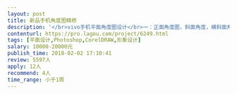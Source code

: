 ```yaml
---                
layout: post       
title: 新品手机角度图精修           
description: '</br>vivo手机平面角度图设计</br>一：正面角度图，斜面角度，横斜面角度图，倒立角度图等7张平面角度图需求</br>二：时间上希望是在2月6日能够拿到成品。同时我们提供拍摄图展示，便于精修</br>'     
contenturl: https://pro.lagou.com/project/6249.html      
tags: [平面设计,Photoshop,CorelDRAW,形象设计]            
salary: 10000-20000元          
publish_time: 2018-02-02 17:10:41         
review: 5597人                   
apply: 12人                   
recommend: 4人                   
time_range: 小于1周              
---                 
```

